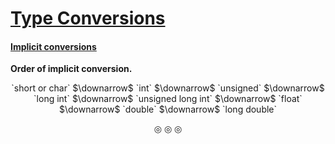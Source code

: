 # <ins>Type Conversions</ins>

#### <ins>Implicit conversions</ins>
**Order of implicit conversion.**

<p align="center">
`short or char`
$\downarrow$
`int`
$\downarrow$
`unsigned`
$\downarrow$
`long int`
$\downarrow$
`unsigned long int`
$\downarrow$
`float`
$\downarrow$
`double`
$\downarrow$
`long double`
</p>

<p align="center">
&#9678; &#9678; &#9678;
</p>
